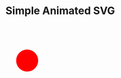 # Simple Animated SVG

<img src="data:image/svg+xml;utf8,
<svg xmlns='http://www.w3.org/2000/svg' width='200' height='200'>
  <circle cx='50' cy='100' r='30' fill='red'>
    <animate attributeName='cx' values='50;150;50' dur='2s' repeatCount='indefinite' />
  </circle>
</svg>" />

